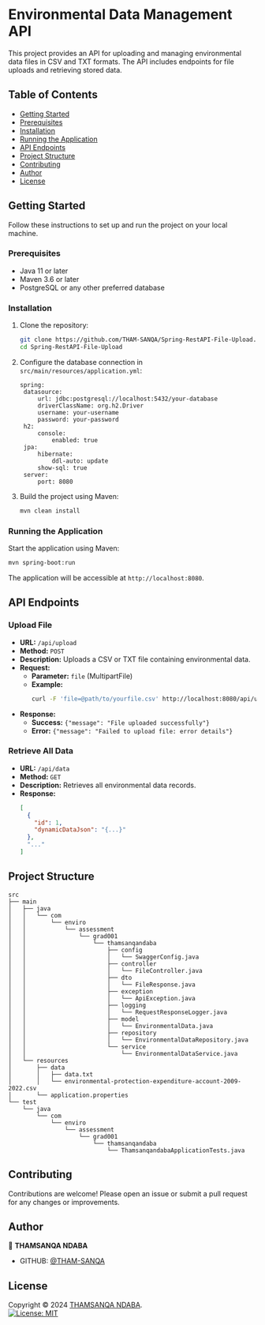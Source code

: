 # Environmental Data Management API

This project provides an API for uploading and managing environmental data files in CSV and TXT formats. The API includes endpoints for file uploads and retrieving stored data.

## Table of Contents

- [Getting Started](#getting-started)
- [Prerequisites](#prerequisites)
- [Installation](#installation)
- [Running the Application](#running-the-application)
- [API Endpoints](#api-endpoints)
- [Project Structure](#project-structure)
- [Contributing](#contributing)
- [Author](#author)
- [License](#license)

## Getting Started

Follow these instructions to set up and run the project on your local machine.

### Prerequisites

- Java 11 or later
- Maven 3.6 or later
- PostgreSQL or any other preferred database

### Installation

1. Clone the repository:
   ```bash
   git clone https://github.com/THAM-SANQA/Spring-RestAPI-File-Upload.git
   cd Spring-RestAPI-File-Upload
   ```

2. Configure the database connection in `src/main/resources/application.yml`:
   ```properties
   spring:
    datasource:
        url: jdbc:postgresql://localhost:5432/your-database
        driverClassName: org.h2.Driver
        username: your-username
        password: your-password
    h2:
        console:
            enabled: true
    jpa:
        hibernate:
            ddl-auto: update
        show-sql: true
    server:
        port: 8080

   ```

3. Build the project using Maven:
   ```bash
   mvn clean install
   ```

### Running the Application

Start the application using Maven:
```bash
mvn spring-boot:run
```

The application will be accessible at `http://localhost:8080`.

## API Endpoints

### Upload File

- **URL:** `/api/upload`
- **Method:** `POST`
- **Description:** Uploads a CSV or TXT file containing environmental data.
- **Request:**
    - **Parameter:** `file` (MultipartFile)
    - **Example:**
      ```bash
      curl -F 'file=@path/to/yourfile.csv' http://localhost:8080/api/upload
      ```
- **Response:**
    - **Success:** `{"message": "File uploaded successfully"}`
    - **Error:** `{"message": "Failed to upload file: error details"}`

### Retrieve All Data

- **URL:** `/api/data`
- **Method:** `GET`
- **Description:** Retrieves all environmental data records.
- **Response:**
  ```json
  [
    {
      "id": 1,
      "dynamicDataJson": "{...}"
    },
    "..."
  ]
  ```

## Project Structure

```
src
├── main
│   ├── java
│   │   └── com
│   │       └── enviro
│   │           └── assessment
│   │               └── grad001
│   │                   └── thamsanqandaba
│   │                       ├── config
│   │                       │   └── SwaggerConfig.java
│   │                       ├── controller
│   │                       │   └── FileController.java
│   │                       ├── dto
│   │                       │   └── FileResponse.java
│   │                       ├── exception
│   │                       │   └── ApiException.java
│   │                       ├── logging
│   │                       │   └── RequestResponseLogger.java
│   │                       ├── model
│   │                       │   └── EnvironmentalData.java
│   │                       ├── repository
│   │                       │   └── EnvironmentalDataRepository.java
│   │                       └── service
│   │                           └── EnvironmentalDataService.java
│   └── resources
│       ├── data
│       │   ├── data.txt
│       │   └── environmental-protection-expenditure-account-2009-2022.csv   
│       └── application.properties
└── test
    └── java
        └── com
            └── enviro
                └── assessment
                    └── grad001
                        └── thamsanqandaba
                            └── ThamsanqandabaApplicationTests.java
```

## Contributing

Contributions are welcome! Please open an issue or submit a pull request for any changes or improvements.

## Author

👤 **THAMSANQA NDABA**
- GITHUB: [@THAM-SANQA](https://github.com/THAM-SANQA)

## License

Copyright © 2024 [THAMSANQA NDABA](https://github.com/THAM-SANQA).<br />
[![License: MIT](https://img.shields.io/badge/License-MIT-yellow.svg)](https://opensource.org/licenses/MIT)